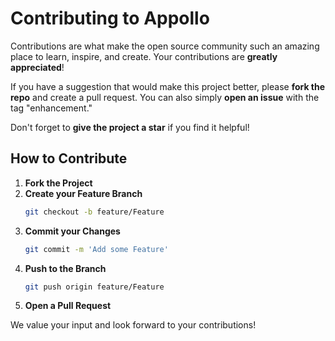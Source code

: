 # Contributing to Appollo

Contributions are what make the open source community such an amazing place to learn, inspire, and create. Your contributions are **greatly appreciated**!

If you have a suggestion that would make this project better, please **fork the repo** and create a pull request. You can also simply **open an issue** with the tag "enhancement."

Don't forget to **give the project a star** if you find it helpful!

## How to Contribute

1. **Fork the Project**
2. **Create your Feature Branch**
   ```bash
   git checkout -b feature/Feature
   ```
3. **Commit your Changes**
   ```bash
   git commit -m 'Add some Feature'
   ```
4. **Push to the Branch**
   ```bash
   git push origin feature/Feature
   ```
5. **Open a Pull Request**

We value your input and look forward to your contributions!

